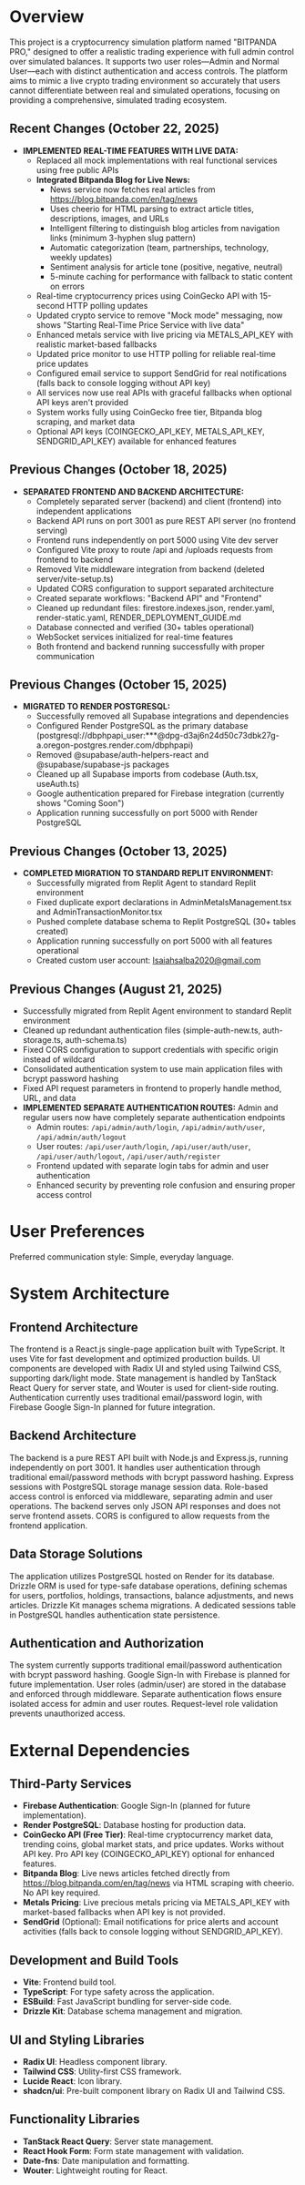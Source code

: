 # Overview

This project is a cryptocurrency simulation platform named "BITPANDA PRO," designed to offer a realistic trading experience with full admin control over simulated balances. It supports two user roles—Admin and Normal User—each with distinct authentication and access controls. The platform aims to mimic a live crypto trading environment so accurately that users cannot differentiate between real and simulated operations, focusing on providing a comprehensive, simulated trading ecosystem.

## Recent Changes (October 22, 2025)
- **IMPLEMENTED REAL-TIME FEATURES WITH LIVE DATA:**
  - Replaced all mock implementations with real functional services using free public APIs
  - **Integrated Bitpanda Blog for Live News:**
    * News service now fetches real articles from https://blog.bitpanda.com/en/tag/news
    * Uses cheerio for HTML parsing to extract article titles, descriptions, images, and URLs
    * Intelligent filtering to distinguish blog articles from navigation links (minimum 3-hyphen slug pattern)
    * Automatic categorization (team, partnerships, technology, weekly updates)
    * Sentiment analysis for article tone (positive, negative, neutral)
    * 5-minute caching for performance with fallback to static content on errors
  - Real-time cryptocurrency prices using CoinGecko API with 15-second HTTP polling updates
  - Updated crypto service to remove "Mock mode" messaging, now shows "Starting Real-Time Price Service with live data"
  - Enhanced metals service with live pricing via METALS_API_KEY with realistic market-based fallbacks
  - Updated price monitor to use HTTP polling for reliable real-time price updates
  - Configured email service to support SendGrid for real notifications (falls back to console logging without API key)
  - All services now use real APIs with graceful fallbacks when optional API keys aren't provided
  - System works fully using CoinGecko free tier, Bitpanda blog scraping, and market data
  - Optional API keys (COINGECKO_API_KEY, METALS_API_KEY, SENDGRID_API_KEY) available for enhanced features

## Previous Changes (October 18, 2025)
- **SEPARATED FRONTEND AND BACKEND ARCHITECTURE:**
  - Completely separated server (backend) and client (frontend) into independent applications
  - Backend API runs on port 3001 as pure REST API server (no frontend serving)
  - Frontend runs independently on port 5000 using Vite dev server
  - Configured Vite proxy to route /api and /uploads requests from frontend to backend
  - Removed Vite middleware integration from backend (deleted server/vite-setup.ts)
  - Updated CORS configuration to support separated architecture
  - Created separate workflows: "Backend API" and "Frontend"
  - Cleaned up redundant files: firestore.indexes.json, render.yaml, render-static.yaml, RENDER_DEPLOYMENT_GUIDE.md
  - Database connected and verified (30+ tables operational)
  - WebSocket services initialized for real-time features
  - Both frontend and backend running successfully with proper communication

## Previous Changes (October 15, 2025)
- **MIGRATED TO RENDER POSTGRESQL:**
  - Successfully removed all Supabase integrations and dependencies
  - Configured Render PostgreSQL as the primary database (postgresql://dbphpapi_user:***@dpg-d3aj6n24d50c73dbk27g-a.oregon-postgres.render.com/dbphpapi)
  - Removed @supabase/auth-helpers-react and @supabase/supabase-js packages
  - Cleaned up all Supabase imports from codebase (Auth.tsx, useAuth.ts)
  - Google authentication prepared for Firebase integration (currently shows "Coming Soon")
  - Application running successfully on port 5000 with Render PostgreSQL

## Previous Changes (October 13, 2025)
- **COMPLETED MIGRATION TO STANDARD REPLIT ENVIRONMENT:**
  - Successfully migrated from Replit Agent to standard Replit environment
  - Fixed duplicate export declarations in AdminMetalsManagement.tsx and AdminTransactionMonitor.tsx
  - Pushed complete database schema to Replit PostgreSQL (30+ tables created)
  - Application running successfully on port 5000 with all features operational
  - Created custom user account: Isaiahsalba2020@gmail.com

## Previous Changes (August 21, 2025)
- Successfully migrated from Replit Agent environment to standard Replit environment
- Cleaned up redundant authentication files (simple-auth-new.ts, auth-storage.ts, auth-schema.ts)
- Fixed CORS configuration to support credentials with specific origin instead of wildcard
- Consolidated authentication system to use main application files with bcrypt password hashing
- Fixed API request parameters in frontend to properly handle method, URL, and data
- **IMPLEMENTED SEPARATE AUTHENTICATION ROUTES:** Admin and regular users now have completely separate authentication endpoints
  - Admin routes: `/api/admin/auth/login`, `/api/admin/auth/user`, `/api/admin/auth/logout`
  - User routes: `/api/user/auth/login`, `/api/user/auth/user`, `/api/user/auth/logout`, `/api/user/auth/register`
  - Frontend updated with separate login tabs for admin and user authentication
  - Enhanced security by preventing role confusion and ensuring proper access control

# User Preferences

Preferred communication style: Simple, everyday language.

# System Architecture

## Frontend Architecture
The frontend is a React.js single-page application built with TypeScript. It uses Vite for fast development and optimized production builds. UI components are developed with Radix UI and styled using Tailwind CSS, supporting dark/light mode. State management is handled by TanStack React Query for server state, and Wouter is used for client-side routing. Authentication currently uses traditional email/password login, with Firebase Google Sign-In planned for future integration.

## Backend Architecture
The backend is a pure REST API built with Node.js and Express.js, running independently on port 3001. It handles user authentication through traditional email/password methods with bcrypt password hashing. Express sessions with PostgreSQL storage manage session data. Role-based access control is enforced via middleware, separating admin and user operations. The backend serves only JSON API responses and does not serve frontend assets. CORS is configured to allow requests from the frontend application.

## Data Storage Solutions
The application utilizes PostgreSQL hosted on Render for its database. Drizzle ORM is used for type-safe database operations, defining schemas for users, portfolios, holdings, transactions, balance adjustments, and news articles. Drizzle Kit manages schema migrations. A dedicated sessions table in PostgreSQL handles authentication state persistence.

## Authentication and Authorization
The system currently supports traditional email/password authentication with bcrypt password hashing. Google Sign-In with Firebase is planned for future implementation. User roles (admin/user) are stored in the database and enforced through middleware. Separate authentication flows ensure isolated access for admin and user routes. Request-level role validation prevents unauthorized access.

# External Dependencies

## Third-Party Services
- **Firebase Authentication**: Google Sign-In (planned for future implementation).
- **Render PostgreSQL**: Database hosting for production data.
- **CoinGecko API (Free Tier)**: Real-time cryptocurrency market data, trending coins, global market stats, and price updates. Works without API key. Pro API key (COINGECKO_API_KEY) optional for enhanced features.
- **Bitpanda Blog**: Live news articles fetched directly from https://blog.bitpanda.com/en/tag/news via HTML scraping with cheerio. No API key required.
- **Metals Pricing**: Live precious metals pricing via METALS_API_KEY with market-based fallbacks when API key is not provided.
- **SendGrid** (Optional): Email notifications for price alerts and account activities (falls back to console logging without SENDGRID_API_KEY).

## Development and Build Tools
- **Vite**: Frontend build tool.
- **TypeScript**: For type safety across the application.
- **ESBuild**: Fast JavaScript bundling for server-side code.
- **Drizzle Kit**: Database schema management and migration.

## UI and Styling Libraries
- **Radix UI**: Headless component library.
- **Tailwind CSS**: Utility-first CSS framework.
- **Lucide React**: Icon library.
- **shadcn/ui**: Pre-built component library on Radix UI and Tailwind CSS.

## Functionality Libraries
- **TanStack React Query**: Server state management.
- **React Hook Form**: Form state management with validation.
- **Date-fns**: Date manipulation and formatting.
- **Wouter**: Lightweight routing for React.